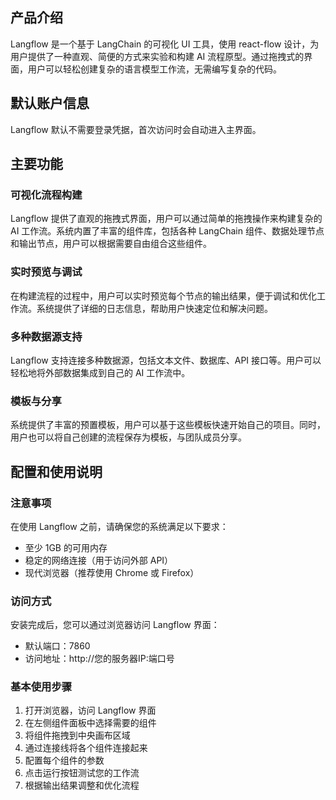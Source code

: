 ## 产品介绍

Langflow 是一个基于 LangChain 的可视化 UI 工具，使用 react-flow 设计，为用户提供了一种直观、简便的方式来实验和构建 AI 流程原型。通过拖拽式的界面，用户可以轻松创建复杂的语言模型工作流，无需编写复杂的代码。

## 默认账户信息

Langflow 默认不需要登录凭据，首次访问时会自动进入主界面。

## 主要功能

### 可视化流程构建
Langflow 提供了直观的拖拽式界面，用户可以通过简单的拖拽操作来构建复杂的 AI 工作流。系统内置了丰富的组件库，包括各种 LangChain 组件、数据处理节点和输出节点，用户可以根据需要自由组合这些组件。

### 实时预览与调试
在构建流程的过程中，用户可以实时预览每个节点的输出结果，便于调试和优化工作流。系统提供了详细的日志信息，帮助用户快速定位和解决问题。

### 多种数据源支持
Langflow 支持连接多种数据源，包括文本文件、数据库、API 接口等。用户可以轻松地将外部数据集成到自己的 AI 工作流中。

### 模板与分享
系统提供了丰富的预置模板，用户可以基于这些模板快速开始自己的项目。同时，用户也可以将自己创建的流程保存为模板，与团队成员分享。

## 配置和使用说明

### 注意事项

在使用 Langflow 之前，请确保您的系统满足以下要求：
- 至少 1GB 的可用内存
- 稳定的网络连接（用于访问外部 API）
- 现代浏览器（推荐使用 Chrome 或 Firefox）

### 访问方式

安装完成后，您可以通过浏览器访问 Langflow 界面：
- 默认端口：7860
- 访问地址：http://您的服务器IP:端口号

### 基本使用步骤

1. 打开浏览器，访问 Langflow 界面
2. 在左侧组件面板中选择需要的组件
3. 将组件拖拽到中央画布区域
4. 通过连接线将各个组件连接起来
5. 配置每个组件的参数
6. 点击运行按钮测试您的工作流
7. 根据输出结果调整和优化流程
